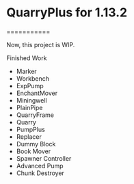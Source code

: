 # QuarryPlus for 1.13.2
===========

Now, this project is WIP.

Finished Work
* Marker
* Workbench
* ExpPump
* EnchantMover
* Miningwell
* PlainPipe
* QuarryFrame
* Quarry
* PumpPlus
* Replacer
* Dummy Block
* Book Mover
* Spawner Controller
* Advanced Pump
* Chunk Destroyer
